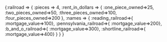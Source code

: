   {:railroad =>
  {
    :pieces => 4,
    :rent_in_dollars =>
    {
      :one_piece_owned=>25,
      :two_pieces_owned=>50,
      :three_pieces_owned=>100,
      :four_pieces_owned=>200
    },
    :names =>
    {
      :reading_railroad=>{ :mortgage_value=>100},
      :pennsylvania_railroad=>{ :mortgage_value=>200},
      :b_and_o_railroad=>{ :mortgage_value=>300},
      :shortline_railroad=>{ :mortgage_value=>400}
    } 
  } 
  }